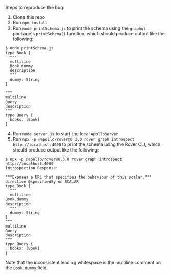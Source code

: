 Steps to reproduce the bug:

1. Clone this repo
2. Run `npm install`
3. Run `node printSchema.js` to print the schema using the `graphql` package's `printSchema()` function, which should produce output like the following:

```shell
$ node printSchema.js
type Book {
  """
  multiline
  Book.dummy
  description
  """
  dummy: String
}

"""
multiline
Query
description
"""
type Query {
  books: [Book]
}

```

4. Run `node server.js` to start the local `ApolloServer`
5. Run `npx -p @apollo/rover@0.3.0 rover graph introspect http://localhost:4000` to print the schema using the Rover CLI, which should produce output like the following:

```shell
$ npx -p @apollo/rover@0.3.0 rover graph introspect http://localhost:4000                          
Introspection Response: 

"""Exposes a URL that specifies the behaviour of this scalar."""
directive @specifiedBy on SCALAR
type Book {
  """
  multiline
Book.dummy
description
  """
  dummy: String
}
"""
multiline
Query
description
"""
type Query {
  books: [Book]
}
```

Note that the inconsistent leading whitespace is the multiline comment on the `Book.dummy` field.  
